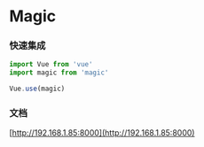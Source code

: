 # Magic

### 快速集成
```js
import Vue from 'vue'
import magic from 'magic'

Vue.use(magic)
```

### 文档

[http://192.168.1.85:8000](http://192.168.1.85:8000)